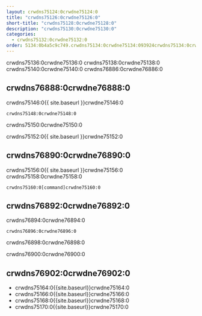 ```yaml
---
layout: crwdns75124:0crwdne75124:0
title: "crwdns75126:0crwdne75126:0"
short-title: "crwdns75128:0crwdne75128:0"
description: "crwdns75130:0crwdne75130:0"
categories:
  - crwdns75132:0crwdne75132:0
order: 5134:0b4a5c9c749.crwdns75134:0crwdne75134:093924crwdns75134:0crwdne75134:08crwdns75134:0crwdne75134:0
---
```

crwdns75136:0crwdne75136:0 crwdns75138:0crwdne75138:0 crwdns75140:0crwdne75140:0 crwdns76886:0crwdne76886:0

## crwdns76888:0crwdne76888:0

crwdns75146:0{{ site.baseurl }}crwdne75146:0

    crwdns75148:0crwdne75148:0
    

crwdns75150:0crwdne75150:0

crwdns75152:0{{ site.baseurl }}crwdne75152:0

## crwdns76890:0crwdne76890:0

crwdns75156:0{{ site.baseurl }}crwdne75156:0 crwdns75158:0crwdne75158:0

```nohighlight
crwdns75160:0[command]crwdne75160:0
```

## crwdns76892:0crwdne76892:0

crwdns76894:0crwdne76894:0

    crwdns76896:0crwdne76896:0
    

crwdns76898:0crwdne76898:0

crwdns76900:0crwdne76900:0

## crwdns76902:0crwdne76902:0

- crwdns75164:0{{site.baseurl}}crwdne75164:0
- crwdns75166:0{{site.baseurl}}crwdne75166:0
- crwdns75168:0{{site.baseurl}}crwdne75168:0
- crwdns75170:0{{site.baseurl}}crwdne75170:0